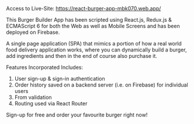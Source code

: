 Access to Live-Site: https://react-burger-app-mbk070.web.app/

This Burger Builder App has been scripted using React.js, Redux.js & ECMAScript 6 for both the Web as well as Mobile Screens and has been deployed on Firebase.

A single page application (SPA) that mimics a portion of how a real world food delivery application works, where you can dynamically build a burger, add ingredients and then in the end of course also purchase it.

Features Incorporated Includes:

1. User sign-up & sign-in authentication
2. Order history saved on a backend server (i.e. on Firebase) for individual users
3. From validation
4. Routing used via React Router

Sign-up for free and order your favourite burger right now!
